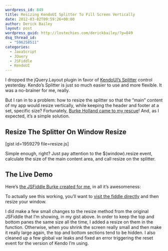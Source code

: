 ```yaml
---
wordpress_id: 849
title: Resizing KendoUI Splitter To Fill Screen Vertically
date: 2012-03-02T09:59:26+00:00
author: Derick Bailey
layout: post
wordpress_guid: http://lostechies.com/derickbailey/?p=849
dsq_thread_id:
  - "596258511"
categories:
  - JavaScript
  - JQuery
  - JSFiddle
  - KendoUI
---
```

I dropped the jQuery.Layout plugin in favor of [KendoUI&#8217;s Splitter](http://demos.kendoui.com/web/splitter/index.html) control yesterday. Kendo&#8217;s Splitter is just so much easier to use and more flexible. It was a no-brainer for me, really.

But I ran in to a problem: how to resize the splitter so that the &#8220;main&#8221; content of my app would resize vertically, while keeping the header and footer at a set, specific size? Fortunately, [Burke Holland came to my rescue](https://twitter.com/burkeholland/status/175303601521049601)! And, as I expected, it&#8217;s a simple solution.

## Resize The Splitter On Window Resize

[gist id=1959279 file=resize.js]

Simple enough, right? Just pay attention to the $(window).resize event, calculate the size of the main content area, and call resize on the splitter.

## The Live Demo

Here&#8217;s [the JSFiddle Burke created for me](http://jsfiddle.net/t3AG6/4/), in all it&#8217;s awesomeness:



To actually see this working, you&#8217;ll want to [visit the fiddle directly](http://jsfiddle.net/t3AG6/4/) and then resize your window.

I did make a few small changes to the resize method from the original JSFiddle that I&#8217;m showing, in my gist above. In order to keep the top and bottom panes the same size all the time, I added a resize on them in the function. Otherwise, when you shrink the screen really small and then make it really large again, the top and bottom sections tend to be hidden. I also cleaned up a few global var leaks and fixed an error triggering the reset event for the version of Kendo I&#8217;m using.